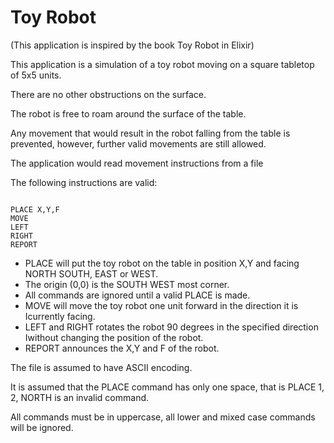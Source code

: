 # Toy Robot

(This application is inspired by the book Toy Robot in Elixir)

This application is a simulation of a toy robot moving on a square tabletop of 5x5 units.

There are no other obstructions on the surface.

The robot is free to roam around the surface of the table.

Any movement that would result in the robot falling from the table is prevented, however, further valid movements are still allowed.

The application would read movement instructions from a file

The following instructions are valid:

```

PLACE X,Y,F
MOVE
LEFT
RIGHT
REPORT

```

- PLACE will put the toy robot on the table in position X,Y and facing NORTH SOUTH, EAST
or WEST.
- The origin (0,0) is the SOUTH WEST most corner.
- All commands are ignored until a valid PLACE is made.
- MOVE will move the toy robot one unit forward in the direction it is Icurrently facing.
- LEFT and RIGHT rotates the robot 90 degrees in the specified direction Iwithout changing
the position of the robot.
- REPORT announces the X,Y and F of the robot.

The file is assumed to have ASCII encoding.

It is assumed that the PLACE command has only one space, that is PLACE 1, 2, NORTH is an invalid command.

All commands must be in uppercase, all lower and mixed case commands will be ignored.